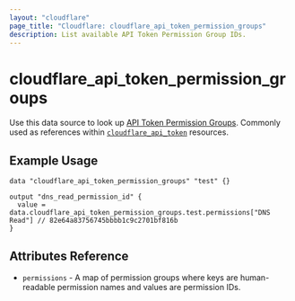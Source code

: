 ```yaml
---
layout: "cloudflare"
page_title: "Cloudflare: cloudflare_api_token_permission_groups"
description: List available API Token Permission Group IDs.
---
```


# cloudflare_api_token_permission_groups

Use this data source to look up [API Token Permission Groups](https://developers.cloudflare.com/api/tokens/create/permissions). Commonly used as references within [`cloudflare_api_token`](/docs/providers/cloudflare/r/api_token.html) resources.

## Example Usage

```hcl
data "cloudflare_api_token_permission_groups" "test" {}

output "dns_read_permission_id" {
  value = data.cloudflare_api_token_permission_groups.test.permissions["DNS Read"] // 82e64a83756745bbbb1c9c2701bf816b
}
```

## Attributes Reference

- `permissions` - A map of permission groups where keys are human-readable permission names
  and values are permission IDs.
